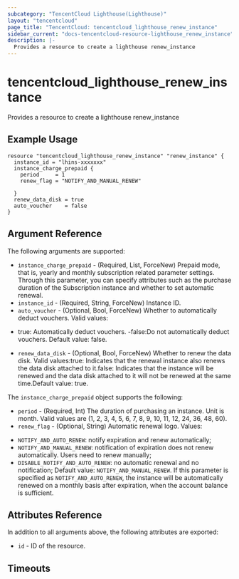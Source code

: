 ```yaml
---
subcategory: "TencentCloud Lighthouse(Lighthouse)"
layout: "tencentcloud"
page_title: "TencentCloud: tencentcloud_lighthouse_renew_instance"
sidebar_current: "docs-tencentcloud-resource-lighthouse_renew_instance"
description: |-
  Provides a resource to create a lighthouse renew_instance
---
```


# tencentcloud_lighthouse_renew_instance

Provides a resource to create a lighthouse renew_instance

## Example Usage

```hcl
resource "tencentcloud_lighthouse_renew_instance" "renew_instance" {
  instance_id = "lhins-xxxxxxx"
  instance_charge_prepaid {
    period     = 1
    renew_flag = "NOTIFY_AND_MANUAL_RENEW"

  }
  renew_data_disk = true
  auto_voucher    = false
}
```

## Argument Reference

The following arguments are supported:

* `instance_charge_prepaid` - (Required, List, ForceNew) Prepaid mode, that is, yearly and monthly subscription related parameter settings. Through this parameter, you can specify attributes such as the purchase duration of the Subscription instance and whether to set automatic renewal.
* `instance_id` - (Required, String, ForceNew) Instance ID.
* `auto_voucher` - (Optional, Bool, ForceNew) Whether to automatically deduct vouchers. Valid values:
- true: Automatically deduct vouchers.
-false:Do not automatically deduct vouchers. Default value: false.
* `renew_data_disk` - (Optional, Bool, ForceNew) Whether to renew the data disk. Valid values:true: Indicates that the renewal instance also renews the data disk attached to it.false: Indicates that the instance will be renewed and the data disk attached to it will not be renewed at the same time.Default value: true.

The `instance_charge_prepaid` object supports the following:

* `period` - (Required, Int) The duration of purchasing an instance. Unit is month. Valid values are (1, 2, 3, 4, 5, 6, 7, 8, 9, 10, 11, 12, 24, 36, 48, 60).
* `renew_flag` - (Optional, String) Automatic renewal logo. Values:
- `NOTIFY_AND_AUTO_RENEW`: notify expiration and renew automatically;
- `NOTIFY_AND_MANUAL_RENEW`: notification of expiration does not renew automatically. Users need to renew manually;
- `DISABLE_NOTIFY_AND_AUTO_RENEW`: no automatic renewal and no notification;
Default value: `NOTIFY_AND_MANUAL_RENEW`. If this parameter is specified as `NOTIFY_AND_AUTO_RENEW`, the instance will be automatically renewed on a monthly basis after expiration, when the account balance is sufficient.

## Attributes Reference

In addition to all arguments above, the following attributes are exported:

* `id` - ID of the resource.



## Timeouts

<no value>


